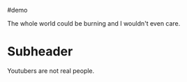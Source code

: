 #demo

The whole world could be burning and I wouldn't even care.

# Subheader

Youtubers are not real people.
